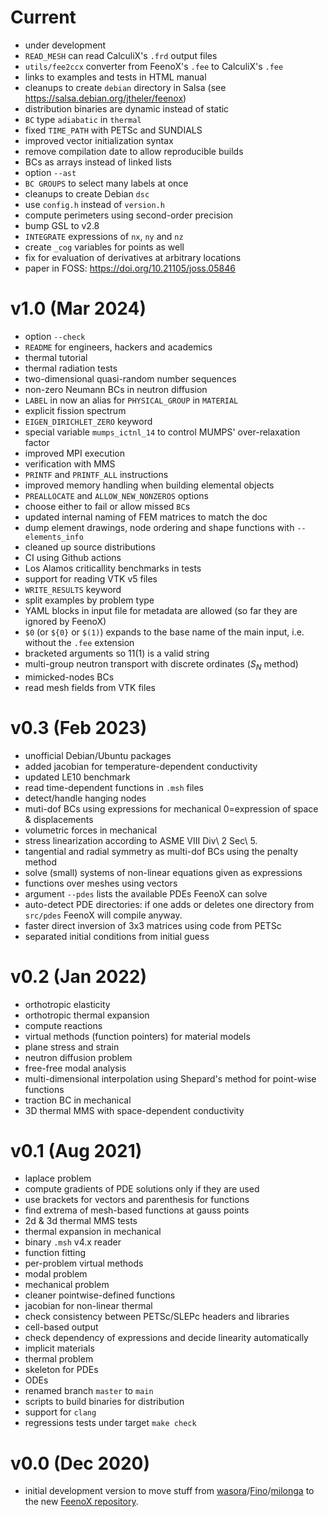 # Current

 * under development
 * `READ_MESH` can read CalculiX's `.frd` output files
 * `utils/fee2ccx` converter from FeenoX's `.fee` to CalculiX's `.fee`
 * links to examples and tests in HTML manual
 * cleanups to create `debian` directory in Salsa (see <https://salsa.debian.org/jtheler/feenox>)
 * distribution binaries are dynamic instead of static
 * `BC` type `adiabatic` in `thermal`
 * fixed `TIME_PATH` with PETSc and SUNDIALS
 * improved vector initialization syntax
 * remove compilation date to allow reproducible builds
 * BCs as arrays instead of linked lists
 * option `--ast`
 * `BC GROUPS` to select many labels at once
 * cleanups to create Debian `dsc`
 * use `config.h` instead of `version.h`
 * compute perimeters using second-order precision
 * bump GSL to v2.8
 * `INTEGRATE` expressions of `nx`, `ny` and `nz`
 * create `_cog` variables for points as well
 * fix for evaluation of derivatives at arbitrary locations
 * paper in FOSS: <https://doi.org/10.21105/joss.05846>
 
# v1.0 (Mar 2024)

 * option `--check`
 * `README` for engineers, hackers and academics
 * thermal tutorial
 * thermal radiation tests
 * two-dimensional quasi-random number sequences
 * non-zero Neumann BCs in neutron diffusion
 * `LABEL` in now an alias for `PHYSICAL_GROUP` in `MATERIAL`
 * explicit fission spectrum
 * `EIGEN_DIRICHLET_ZERO` keyword
 * special variable `mumps_ictnl_14` to control MUMPS' over-relaxation factor
 * improved MPI execution
 * verification with MMS 
 * `PRINTF` and `PRINTF_ALL` instructions
 * improved memory handling when building elemental objects
 * `PREALLOCATE` and `ALLOW_NEW_NONZEROS` options
 * choose either to fail or allow missed `BC`s
 * updated internal naming of FEM matrices to match the doc
 * dump element drawings, node ordering and shape functions with `--elements_info`
 * cleaned up source distributions
 * CI using Github actions
 * Los Alamos criticallity benchmarks in tests
 * support for reading VTK v5 files
 * `WRITE_RESULTS` keyword
 * split examples by problem type
 * YAML blocks in input file for metadata are allowed (so far they are ignored by FeenoX)
 * `$0` (or `${0}` or `$(1)`) expands to the base name of the main input, i.e. without the `.fee` extension
 * bracketed arguments so ${1}1$(1) is a valid string
 * multi-group neutron transport with discrete ordinates ($S_N$ method)
 * mimicked-nodes BCs
 * read mesh fields from VTK files

# v0.3 (Feb 2023)

 * unofficial Debian/Ubuntu packages
 * added jacobian for temperature-dependent conductivity
 * updated LE10 benchmark
 * read time-dependent functions in `.msh` files
 * detect/handle hanging nodes
 * muti-dof BCs using expressions for mechanical 0=expression of space & displacements
 * volumetric forces in mechanical
 * stress linearization according to ASME VIII Div\ 2 Sec\ 5.
 * tangential and radial symmetry as multi-dof BCs using the penalty method
 * solve (small) systems of non-linear equations given as expressions
 * functions over meshes using vectors
 * argument `--pdes` lists the available PDEs FeenoX can solve
 * auto-detect PDE directories: if one adds or deletes one directory from `src/pdes` FeenoX will compile anyway.
 * faster direct inversion of 3x3 matrices using code from PETSc
 * separated initial conditions from initial guess
 

# v0.2 (Jan 2022)

 * orthotropic elasticity
 * orthotropic thermal expansion
 * compute reactions
 * virtual methods (function pointers) for material models
 * plane stress and strain
 * neutron diffusion problem
 * free-free modal analysis
 * multi-dimensional interpolation using Shepard's method for point-wise functions
 * traction BC in mechanical
 * 3D thermal MMS with space-dependent conductivity
 
# v0.1 (Aug 2021)

 * laplace problem
 * compute gradients of PDE solutions only if they are used
 * use brackets for vectors and parenthesis for functions
 * find extrema of mesh-based functions at gauss points
 * 2d & 3d thermal MMS tests
 * thermal expansion in mechanical
 * binary `.msh` v4.x reader
 * function fitting
 * per-problem virtual methods
 * modal problem
 * mechanical problem
 * cleaner pointwise-defined functions
 * jacobian for non-linear thermal
 * check consistency between PETSc/SLEPc headers and libraries
 * cell-based output
 * check dependency of expressions and decide linearity automatically
 * implicit materials
 * thermal problem
 * skeleton for PDEs
 * ODEs
 * renamed branch `master` to `main`
 * scripts to build binaries for distribution
 * support for `clang`
 * regressions tests under target `make check`
 
 
# v0.0 (Dec 2020)

 * initial development version to move stuff from [wasora](https://github.com/seamplex/wasora)/[Fino](https://github.com/seamplex/fino)/[milonga](https://github.com/seamplex/milonga) to the new [FeenoX repository](https://github.com/seamplex/feenox^).
 
